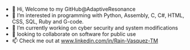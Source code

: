 - 👋 Hi, Welcome to my GitHub@AdaptiveResonance
- 👀 I’m interested in programming with Python, Assembly, C, C#, HTML, CSS, SQL, Ruby and G-code. 
- 🌱 I’m currently working on cyber security and system modifications
- 💞️ looking to collaborate on software for public use
- 📫 Check me out at www.linkedin.com/in/Rain-Vasquez-TM

<!---
AdaptiveResonance/AdaptiveResonance is a ✨ special ✨ repository because its `README.md` (this file) appears on your GitHub profile.
You can click the Preview link to take a look at your changes.
--->
